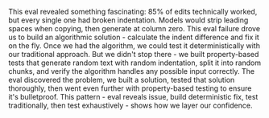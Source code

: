 This eval revealed something fascinating: 85% of edits technically worked, but every single one had broken indentation. Models would strip leading spaces when copying, then generate at column zero. This eval failure drove us to build an algorithmic solution - calculate the indent difference and fix it on the fly. Once we had the algorithm, we could test it deterministically with our traditional approach. But we didn't stop there - we built property-based tests that generate random text with random indentation, split it into random chunks, and verify the algorithm handles any possible input correctly. The eval discovered the problem, we built a solution, tested that solution thoroughly, then went even further with property-based testing to ensure it's bulletproof. This pattern - eval reveals issue, build deterministic fix, test traditionally, then test exhaustively - shows how we layer our confidence.
